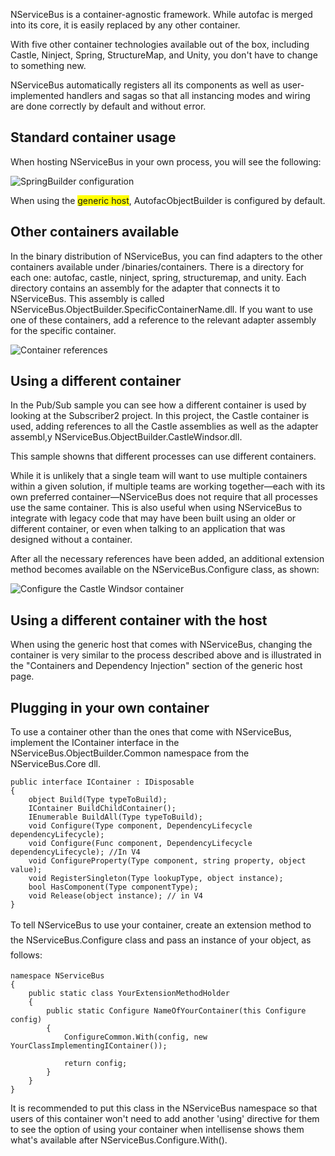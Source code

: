 <!--
title: "Containers"
tags: 
-->
NServiceBus is a container-agnostic framework. While autofac is merged into its core, it is easily replaced by any other container.

With five other container technologies available out of the box, including Castle, Ninject, Spring, StructureMap, and Unity, you don't have to change to something new.

NServiceBus automatically registers all its components as well as user-implemented handlers and sagas so that all instancing modes and wiring are done correctly by default and without error.

Standard container usage
------------------------

When hosting NServiceBus in your own process, you will see the following:

![SpringBuilder configuration](https://particular.blob.core.windows.net/media/Default/images/SpringBuilder%20configuration.jpg)

When using the <span style="background-color:Yellow;">generic host</span>, AutofacObjectBuilder is configured by default.

Other containers available
--------------------------

In the binary distribution of NServiceBus, you can find adapters to the other containers available under /binaries/containers. There is a directory for each one: autofac, castle, ninject, spring, structuremap, and unity. Each directory contains an assembly for the adapter that connects it to NServiceBus. This assembly is called NServiceBus.ObjectBuilder.SpecificContainerName.dll. If you want to use one of these containers, add a reference to the relevant adapter assembly for the specific container.

![Container references](https://particular.blob.core.windows.net/media/Default/images/Container%20references.jpg)

Using a different container
---------------------------

In the Pub/Sub sample you can see how a different container is used by looking at the Subscriber2 project. In this project, the Castle container is used, adding references to all the Castle assemblies as well as the adapter assembl,y NServiceBus.ObjectBuilder.CastleWindsor.dll.

This sample showns that different processes can use different containers.

While it is unlikely that a single team will want to use multiple containers within a given solution, if multiple teams are working together—each with its own preferred container—NServiceBus does not require that all processes use the same container. This is also useful when using NServiceBus to integrate with legacy code that may have been built using an older or different container, or even when talking to an application that was designed without a container.

After all the necessary references have been added, an additional extension method becomes available on the NServiceBus.Configure class, as shown:

![Configure the Castle Windsor container](https://particular.blob.core.windows.net/media/Default/images/Configure%20the%20Castle%20Windsor%20container.jpg)

Using a different container with the host
-----------------------------------------

When using the generic host that comes with NServiceBus, changing the container is very similar to the process described above and is illustrated in the "Containers and Dependency Injection" section of the generic host page.

Plugging in your own container
------------------------------

To use a container other than the ones that come with NServiceBus, implement the IContainer interface in the NServiceBus.ObjectBuilder.Common namespace from the NServiceBus.Core dll.

    public interface IContainer : IDisposable
    {
        object Build(Type typeToBuild);
        IContainer BuildChildContainer();
        IEnumerable BuildAll(Type typeToBuild);
        void Configure(Type component, DependencyLifecycle dependencyLifecycle);
        void Configure(Func component, DependencyLifecycle dependencyLifecycle); //In V4
        void ConfigureProperty(Type component, string property, object value);
        void RegisterSingleton(Type lookupType, object instance);
        bool HasComponent(Type componentType);
        void Release(object instance); // in V4
    }

<span style="font-size: 14px; line-height: 24px;">To tell NServiceBus to use your container, create an extension method to the NServiceBus.Configure class and pass an instance of your object, as follows:</span>


    namespace NServiceBus
    {
        public static class YourExtensionMethodHolder
        {
            public static Configure NameOfYourContainer(this Configure config)
            {
                ConfigureCommon.With(config, new YourClassImplementingIContainer());

                return config;
            }
        }
    }


It is recommended to put this class in the NServiceBus namespace so that users of this container won't need to add another 'using' directive for them to see the option of using your container when intellisense shows them what's available after NServiceBus.Configure.With().

